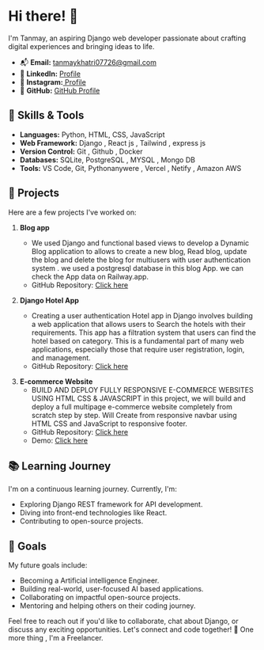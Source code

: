 # Hi there! 👋

I'm Tanmay, an aspiring Django web developer passionate about crafting digital experiences and bringing ideas to life.

<!-- 🌐 **Portfolio:** [Your Portfolio Website](https://yourportfolio.com) -->
- 📬 **Email:** tanmaykhatri07726@gmail.com
- 📱 **LinkedIn:** [ Profile ](https://www.linkedin.com/in/tanmay-khatri-6190961b2)
- 🤘 **Instagram:**[ Profile ](https://instagram.com/tanmaykhatri__?igshid=ZDdkNTZiNTM=)
- 🚀 **GitHub:** [GitHub Profile](https://github.com/GODZ-k)

## 💼 Skills & Tools

- **Languages:** Python, HTML, CSS, JavaScript 
- **Web Framework:** Django , React js , Tailwind , express js
- **Version Control:** Git , Github , Docker
- **Databases:** SQLite, PostgreSQL , MYSQL , Mongo DB
- **Tools:** VS Code, Git, Pythonanywere , Vercel , Netify , Amazon AWS 

## 🌟 Projects

Here are a few projects I've worked on:

1. **Blog app**
   - We used Django and functional based views to develop a Dynamic Blog application to allows to create a new blog, Read blog, update the blog and delete the blog for multiusers with user authentication system . we used a postgresql database in this blog App. we can check the App data on Railway.app.
   - GitHub Repository: [Click here](https://github.com/GODZ-k/blog_app.git)
   <!-- - Demo: [Click here](https://curdoperationapp.pythonanywhere.com/) -->

2. **Django Hotel App**
   - Creating a user authentication Hotel app in Django involves building a web application that allows users to Search the hotels with their requirements. This app has a filtration system that users can find the hotel based on category. This is a fundamental part of many web applications, especially those that require user registration, login, and management.
   - GitHub Repository: [Click here](https://github.com/GODZ-k/Django_hotel_search_app.git)
  <!-- - Demo: [Click here](https://curdvegapp.pythonanywhere.com) -->
   
3. **E-commerce Website**
   - BUILD AND DEPLOY FULLY RESPONSIVE E-COMMERCE WEBSITES USING HTML CSS & JAVASCRIPT in this project, we will build and deploy a full multipage e-commerce website completely from scratch step by step. Will Create from responsive navbar using HTML CSS and JavaScript to responsive footer.
   - GitHub Repository: [Click here](https://github.com/GODZ-k/Build-and-Deploy-Ecommerce-Website.git)
   - Demo: [Click here](https://lovely-bavarois-e53407.netlify.app/)

## 📚 Learning Journey

I'm on a continuous learning journey. Currently, I'm:

- Exploring Django REST framework for API development.
- Diving into front-end technologies like React.
- Contributing to open-source projects.

## 🌱 Goals

My future goals include:

- Becoming a Artificial intelligence Engineer.
- Building real-world, user-focused AI based applications.
- Collaborating on impactful open-source projects.
- Mentoring and helping others on their coding journey.

Feel free to reach out if you'd like to collaborate, chat about Django, or discuss any exciting opportunities. Let's connect and code together! 🚀
One more thing , I'm a Freelancer.

